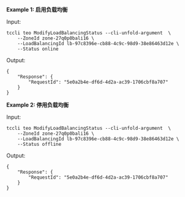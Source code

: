 **Example 1: 启用负载均衡**



Input: 

```
tccli teo ModifyLoadBalancingStatus --cli-unfold-argument  \
    --ZoneId zone-27q0p0bali16 \
    --LoadBalancingId lb-97c8396e-cb88-4c9c-98d9-38e86463d12e \
    --Status online
```

Output: 
```
{
    "Response": {
        "RequestId": "5e0a2b4e-df6d-4d2a-ac39-1706cbf8a707"
    }
}
```

**Example 2: 停用负载均衡**



Input: 

```
tccli teo ModifyLoadBalancingStatus --cli-unfold-argument  \
    --ZoneId zone-27q0p0bali16 \
    --LoadBalancingId lb-97c8396e-cb88-4c9c-98d9-38e86463d12e \
    --Status offline
```

Output: 
```
{
    "Response": {
        "RequestId": "5e0a2b4e-df6d-4d2a-ac39-1706cbf8a707"
    }
}
```

